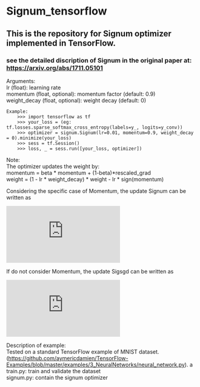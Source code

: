 # Signum_tensorflow
## This is the repository for Signum optimizer implemented in TensorFlow.
### see the detailed discription of Signum in the original paper at: https://arxiv.org/abs/1711.05101

Arguments:\
        lr (float): learning rate\
        momentum (float, optional): momentum factor (default: 0.9)\
        weight_decay (float, optional): weight decay (default: 0)

    Example:
        >>> import tensorflow as tf
        >>> your_loss = (eg: tf.losses.sparse_softmax_cross_entropy(labels=y_, logits=y_conv))
        >>> optimizer = signum.Signum(lr=0.01, momentum=0.9, weight_decay = 0).minimize(your_loss)
        >>> sess = tf.Session()
        >>> loss, _ = sess.run([your_loss, optimizer])

Note:\
        The optimizer updates the weight by:\
            momentum = beta * momentum + (1-beta)*rescaled_grad\
            weight = (1 - lr * weight_decay) * weight - lr * sign(momentum)

Considering the specific case of Momentum, the update Signum can be written as

![](https://latex.codecogs.com/gif.latex?%5Cbegin%7Balign*%7D%20g_t%20%26%3D%20%5Cnabla%20J%28W_%7Bt-1%7D%29%5C%5C%20m_t%20%26%3D%20%5Cbeta%20m_%7Bt-1%7D%20&plus;%20%281%20-%20%5Cbeta%29%20g_t%5C%5C%20W_t%20%26%3D%20W_%7Bt-1%7D%20-%20%5Ceta_t%20%5Ctext%7Bsign%7D%28m_t%29%20%5Cend%7Balign*%7D)

If do not consider Momentum, the update Sigsgd can be written as

![](https://latex.codecogs.com/gif.latex?%5Cbegin%7Balign*%7D%20g_t%20%26%3D%20%5Cnabla%20J%28W_%7Bt-1%7D%29%5C%5C%20W_t%20%26%3D%20W_%7Bt-1%7D%20-%20%5Ceta_t%20%5Ctext%7Bsign%7D%28g_t%29%20%5Cend%7Balign*%7D)

Description of example:\
Tested on a standard TensorFlow example of MNIST dataset. (https://github.com/aymericdamien/TensorFlow-Examples/blob/master/examples/3_NeuralNetworks/neural_network.py). a\
train.py: train and validate the dataset\
signum.py: contain the signum optimizer
